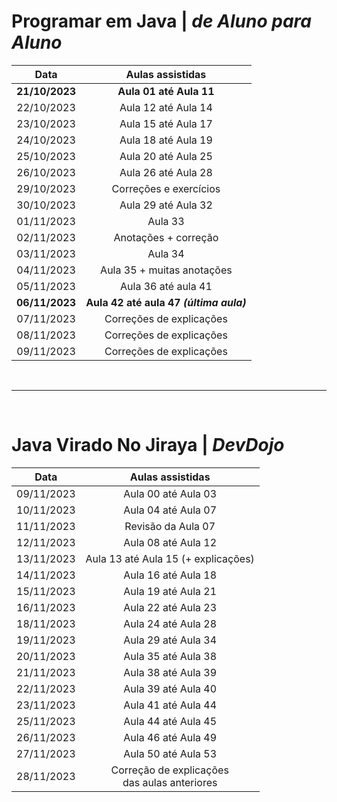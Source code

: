 # Programar em Java | _de Aluno para Aluno_
  Data        | Aulas assistidas    
:-----------: |:-----------------:
**21/10/2023**    | **Aula 01 até Aula 11**
22/10/2023    | Aula 12 até Aula 14
23/10/2023    | Aula 15 até Aula 17
24/10/2023    | Aula 18 até Aula 19
25/10/2023    | Aula 20 até Aula 25
26/10/2023    | Aula 26 até Aula 28
29/10/2023    | Correções e exercícios
30/10/2023    | Aula 29 até Aula 32
01/11/2023    | Aula 33
02/11/2023    | Anotações + correção 
03/11/2023    | Aula 34
04/11/2023    | Aula 35 + muitas anotações
05/11/2023    | Aula 36 até aula 41
**06/11/2023**    | **Aula 42 até aula 47 _(última aula)_**
07/11/2023    | Correções de explicações
08/11/2023    | Correções de explicações
09/11/2023    | Correções de explicações

</br>

______________

</br>

# Java Virado No Jiraya | _DevDojo_
  Data            |       Aulas assistidas    
:-----------:     |:-----------------:
09/11/2023        | Aula 00 até Aula 03
10/11/2023        | Aula 04 até Aula 07
11/11/2023        | Revisão da Aula 07
12/11/2023        | Aula 08 até Aula 12
13/11/2023        | Aula 13 até Aula 15 (+ explicações)
14/11/2023        | Aula 16 até Aula 18 
15/11/2023        | Aula 19 até Aula 21
16/11/2023        | Aula 22 até Aula 23
18/11/2023        | Aula 24 até Aula 28
19/11/2023        | Aula 29 até Aula 34
20/11/2023        | Aula 35 até Aula 38
21/11/2023        | Aula 38 até Aula 39 
22/11/2023        | Aula 39 até Aula 40 
23/11/2023        | Aula 41 até Aula 44 
25/11/2023        | Aula 44 até Aula 45
26/11/2023        | Aula 46 até Aula 49
27/11/2023        | Aula 50 até Aula 53
28/11/2023        | Correção de explicações<br>das aulas anteriores










